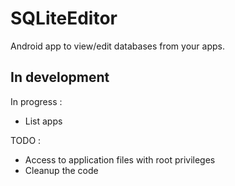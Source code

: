# SQLiteEditor
Android app to view/edit databases from your apps.

## In development
In progress :
* List apps

TODO :
* Access to application files with root privileges
* Cleanup the code
